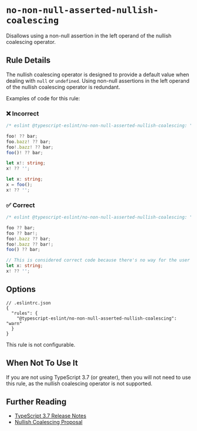 # `no-non-null-asserted-nullish-coalescing`

Disallows using a non-null assertion in the left operand of the nullish coalescing operator.

## Rule Details

The nullish coalescing operator is designed to provide a default value when dealing with `null` or `undefined`.
Using non-null assertions in the left operand of the nullish coalescing operator is redundant.

Examples of code for this rule:

<!--tabs-->

### ❌ Incorrect

```ts
/* eslint @typescript-eslint/no-non-null-asserted-nullish-coalescing: "error" */

foo! ?? bar;
foo.bazz! ?? bar;
foo!.bazz! ?? bar;
foo()! ?? bar;

let x!: string;
x! ?? '';

let x: string;
x = foo();
x! ?? '';
```

### ✅ Correct

```ts
/* eslint @typescript-eslint/no-non-null-asserted-nullish-coalescing: "error" */

foo ?? bar;
foo ?? bar!;
foo!.bazz ?? bar;
foo!.bazz ?? bar!;
foo() ?? bar;

// This is considered correct code because there's no way for the user to satisfy it.
let x: string;
x! ?? '';
```

## Options

```jsonc
// .eslintrc.json
{
  "rules": {
    "@typescript-eslint/no-non-null-asserted-nullish-coalescing": "warn"
  }
}
```

This rule is not configurable.

## When Not To Use It

If you are not using TypeScript 3.7 (or greater), then you will not need to use this rule, as the nullish coalescing operator is not supported.

## Further Reading

- [TypeScript 3.7 Release Notes](https://www.typescriptlang.org/docs/handbook/release-notes/typescript-3-7.html)
- [Nullish Coalescing Proposal](https://github.com/tc39/proposal-nullish-coalescing)
